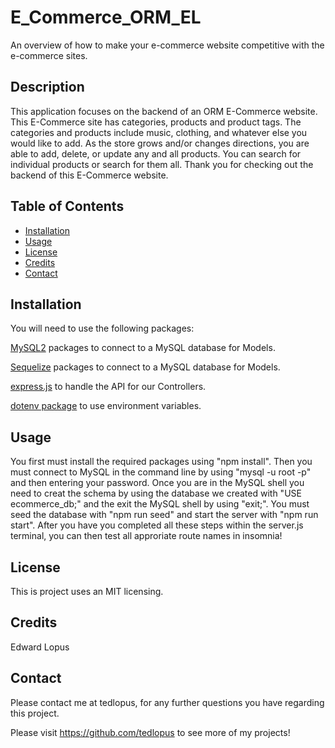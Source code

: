 # E_Commerce_ORM_EL
An overview of how to make your e-commerce website competitive with the e-commerce sites.

## Description
This application focuses on the backend of an ORM E-Commerce website. This E-Commerce site has categories, products and product tags. The categories and products include music, clothing, and whatever else you would like to add. As the store grows and/or changes directions, you are able to add, delete, or update any and all products. You can search for individual products or search for them all. Thank you for checking out the backend of this E-Commerce website.

## Table of Contents
* [Installation](#installation)
* [Usage](#usage)
* [License](#license)
* [Credits](#credits)
* [Contact](#contact) 
  
## Installation
You will need to use the following packages: 

[MySQL2](https://www.npmjs.com/package/mysql2) packages to connect to a MySQL database for Models.

[Sequelize](https://www.npmjs.com/package/sequelize) packages to connect to a MySQL database for Models.

[express.js](https://www.npmjs.com/package/express) to handle the API for our Controllers.

[dotenv package](https://www.npmjs.com/package/dotenv) to use environment variables.

## Usage
You first must install the required packages using "npm install". Then you must connect to MySQL in the command line by using "mysql -u root -p" and then entering your password. Once you are in the MySQL shell you need to creat the schema by using the database we created with "USE ecommerce_db;" and the exit the MySQL shell by using "exit;". You must seed the database with "npm run seed" and start the server with "npm run start". After you have you completed all these steps within the server.js terminal, you can then test all approriate route names in insomnia!

## License
This is project uses an MIT licensing.

## Credits

Edward Lopus

## Contact

Please contact me at tedlopus, for any further questions you have regarding this project.

Please visit https://github.com/tedlopus to see more of my projects!
